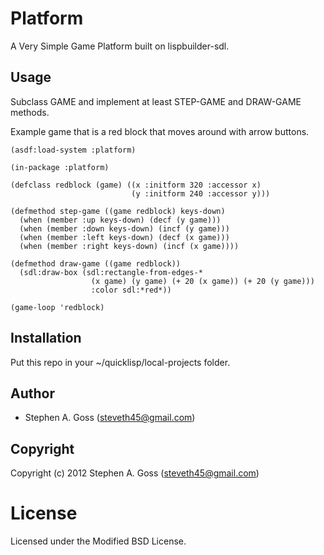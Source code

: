 # Platform

A Very Simple Game Platform built on lispbuilder-sdl.

## Usage

Subclass GAME and implement at least STEP-GAME and DRAW-GAME methods.

Example game that is a red block that moves around with arrow buttons.

```common-lisp
(asdf:load-system :platform)

(in-package :platform)

(defclass redblock (game) ((x :initform 320 :accessor x)
                           (y :initform 240 :accessor y)))

(defmethod step-game ((game redblock) keys-down)
  (when (member :up keys-down) (decf (y game)))
  (when (member :down keys-down) (incf (y game)))
  (when (member :left keys-down) (decf (x game)))
  (when (member :right keys-down) (incf (x game))))

(defmethod draw-game ((game redblock))
  (sdl:draw-box (sdl:rectangle-from-edges-*
                  (x game) (y game) (+ 20 (x game)) (+ 20 (y game)))
                  :color sdl:*red*))

(game-loop 'redblock)
```

## Installation

Put this repo in your ~/quicklisp/local-projects folder.

## Author

* Stephen A. Goss (steveth45@gmail.com)

## Copyright

Copyright (c) 2012 Stephen A. Goss (steveth45@gmail.com)

# License

Licensed under the Modified BSD License.

